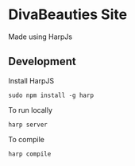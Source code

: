# DivaBeauties Site

Made using HarpJs

## Development

Install HarpJS

```
sudo npm install -g harp
```

To run locally

```
harp server
```

To compile

```
harp compile
```
